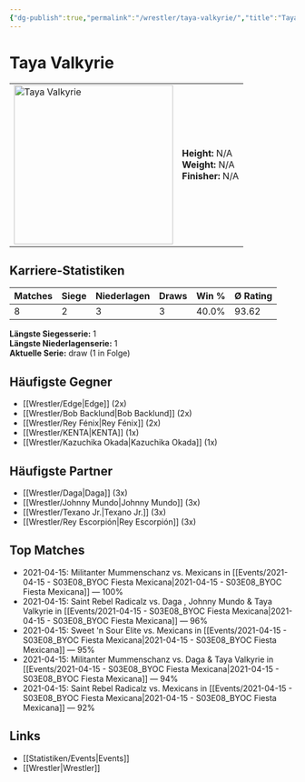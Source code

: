 ```yaml
---
{"dg-publish":true,"permalink":"/wrestler/taya-valkyrie/","title":"Taya Valkyrie","tags":["wrestler"],"noteIcon":""}
---
```



# Taya Valkyrie

<table>
        <tr>
        <td><img src="https://github.com/CptSpaulding1980/choke-slam-wrestling/releases/download/images/Taya_Valkyrie.png" width="280" alt="Taya Valkyrie"></td>
        <td>
        <b>Height:</b> N/A<br>
        <b>Weight:</b> N/A<br>
        <b>Finisher:</b> N/A<br>
        </td>
        </tr>
        </table>
        
## Karriere-Statistiken

| Matches | Siege | Niederlagen | Draws | Win % | Ø Rating |
|---------|-------|-------------|-------|-------|-----------|
| 8 | 2 | 3 | 3 | 40.0% | 93.62 |

**Längste Siegesserie:** 1<br>**Längste Niederlagenserie:** 1<br>**Aktuelle Serie:** draw (1 in Folge)


## Häufigste Gegner
- [[Wrestler/Edge\|Edge]] (2x)
- [[Wrestler/Bob Backlund\|Bob Backlund]] (2x)
- [[Wrestler/Rey Fénix\|Rey Fénix]] (2x)
- [[Wrestler/KENTA\|KENTA]] (1x)
- [[Wrestler/Kazuchika Okada\|Kazuchika Okada]] (1x)

## Häufigste Partner
- [[Wrestler/Daga\|Daga]] (3x)
- [[Wrestler/Johnny Mundo\|Johnny Mundo]] (3x)
- [[Wrestler/Texano Jr.\|Texano Jr.]] (3x)
- [[Wrestler/Rey Escorpión\|Rey Escorpión]] (3x)

## Top Matches
- 2021-04-15: Militanter Mummenschanz vs. Mexicans in [[Events/2021-04-15 - S03E08_BYOC Fiesta Mexicana\|2021-04-15 - S03E08_BYOC Fiesta Mexicana]] — 100%
- 2021-04-15: Saint Rebel Radicalz vs. Daga , Johnny Mundo & Taya Valkyrie in [[Events/2021-04-15 - S03E08_BYOC Fiesta Mexicana\|2021-04-15 - S03E08_BYOC Fiesta Mexicana]] — 96%
- 2021-04-15: Sweet 'n Sour Elite vs. Mexicans in [[Events/2021-04-15 - S03E08_BYOC Fiesta Mexicana\|2021-04-15 - S03E08_BYOC Fiesta Mexicana]] — 95%
- 2021-04-15: Militanter Mummenschanz vs. Daga  & Taya Valkyrie in [[Events/2021-04-15 - S03E08_BYOC Fiesta Mexicana\|2021-04-15 - S03E08_BYOC Fiesta Mexicana]] — 94%
- 2021-04-15: Saint Rebel Radicalz vs. Mexicans in [[Events/2021-04-15 - S03E08_BYOC Fiesta Mexicana\|2021-04-15 - S03E08_BYOC Fiesta Mexicana]] — 92%

## Links
- [[Statistiken/Events\|Events]]
- [[Wrestler\|Wrestler]]

